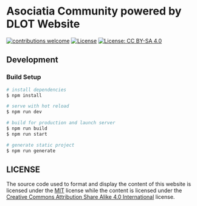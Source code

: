 # Asociatia Community powered by DLOT Website
[![contributions welcome](https://img.shields.io/badge/contributions-welcome-brightgreen.svg?style=flat)](https://github.com/communitypoweredbydlot/community-website/issues)
[![License][code-license-src]][code-license-href]
[![License: CC BY-SA 4.0][content-license-src]][content-license-href]


## Development

### Build Setup

```sh
# install dependencies
$ npm install

# serve with hot reload
$ npm run dev

# build for production and launch server
$ npm run build
$ npm run start

# generate static project
$ npm run generate
```

## LICENSE
The source code used to format and display the content of this website is licensed under the [MIT](LICENSE.md) license while the content is licensed under the [Creative Commons Attribution Share Alike 4.0 International](https://creativecommons.org/licenses/by-sa/4.0/) license.

[code-license-src]: https://img.shields.io/npm/l/@nuxt/content.svg
[code-license-href]: ./LICENSE.md

[content-license-src]: https://img.shields.io/badge/License-CC%20BY--SA%204.0-lightgrey.svg
[content-license-href]: https://creativecommons.org/licenses/by-sa/4.0/
